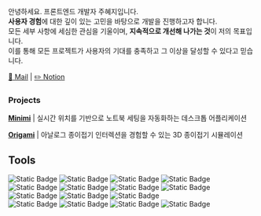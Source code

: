 안녕하세요. 프론트엔드 개발자 주혜지입니다. <br/>
**사용자 경험**에 대한 깊이 있는 고민을 바탕으로 개발을 진행하고자 합니다.  
모든 세부 사항에 세심한 관심을 기울이며,  **지속적으로 개선해 나가는 것**이 저의 목표입니다.  
이를 통해 모든 프로젝트가 사용자의 기대를 충족하고 그 이상을 달성할 수 있다고 믿습니다.

[📧 Mail](mailto:rosyjoo1999@gmail.com) | [✏️ Notion](https://hollow-mouth-d0c.notion.site/f1741eb1a24748a09fd61c5b6f0f1f23?pvs=74)

### Projects
**[Minimi](https://github.com/Joohyeji/Minimi)** | 실시간 위치를 기반으로 노트북 세팅을 자동화하는 데스크톱 어플리케이션  

**[Origami](https://github.com/Origami-5M/Origami)** | 아날로그 종이접기 인터렉션을 경험할 수 있는 3D 종이접기 시뮬레이션

## Tools
<div>
  <img alt="Static Badge" src="https://img.shields.io/badge/Javascript-%23F7DF1E?style=flat-square&logo=javascript&logoColor=black">
<img alt="Static Badge" src="https://img.shields.io/badge/React-%2361DAFB?style=flat-square&logo=react&logoColor=black">
<img alt="Static Badge" src="https://img.shields.io/badge/Redux-%23764ABC?style=flat-square&logo=redux&logoColor=white">
<img alt="Static Badge" src="https://img.shields.io/badge/Zustand-%23532A21?style=flat-square&logo=react&logoColor=white">
<br/>
<img alt="Static Badge" src="https://img.shields.io/badge/Electron-%2347848F?style=flat-square&logo=Electron&logoColor=white">
<img alt="Static Badge" src="https://img.shields.io/badge/Three.js-%23000000?style=flat-square&logo=threedotjs&logoColor=white">
<img alt="Static Badge" src="https://img.shields.io/badge/Node.js-%235FA04E?style=flat-square&logo=nodedotjs&logoColor=white">
<img alt="Static Badge" src="https://img.shields.io/badge/Firebase-%23DD2C00?style=flat-square&logo=firebase&logoColor=white">
<br/>
<img alt="Static Badge" src="https://img.shields.io/badge/Tailwind%20CSS-%2306B6D4?style=flat-square&logo=tailwindcss&logoColor=white">
<img alt="Static Badge" src="https://img.shields.io/badge/Sass-%23CC6699?style=flat-square&logo=sass&logoColor=white">
<img alt="Static Badge" src="https://img.shields.io/badge/Netlify-%23000000?style=flat-square&logo=netlify&logoColor=%3Cimg%20alt%3D%22Static%20Badge%22%20src%3D%22https%3A%2F%2Fimg.shields.io%2Fbadge%2FNetlify-%252300C7B7%3Fstyle%3Dflat-square%26logo%3Dnetlify%26logoColor%3Dwhite%22%3E">
<br/>
  <img alt="Static Badge" src="https://img.shields.io/badge/MySQL-%234479A1?style=flat-square&logo=mysql&logoColor=white">
<img alt="Static Badge" src="https://img.shields.io/badge/Linux-%23FCC624?style=flat-square&logo=linux&logoColor=black">
<img alt="Static Badge" src="https://img.shields.io/badge/Vite-%23646CFF?style=flat-square&logo=vitess&logoColor=white">
<img alt="Static Badge" src="https://img.shields.io/badge/Vitest-%236E9F18?style=flat-square&logo=vitess&logoColor=white">


</div>
